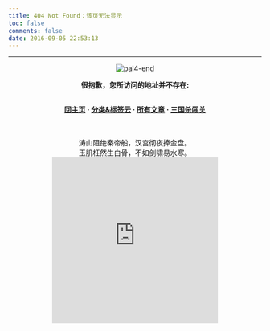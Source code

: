 ```yaml
---
title: 404 Not Found：该页无法显示
toc: false
comments: false
date: 2016-09-05 22:53:13
---
```

<style type="text/css">
	.article-header {
		padding: 0;
		padding-top: 26px;
		border-left: none;
		text-align: center;
	}
	.article-header:hover {
		border-left: none;
	}
	.article-title {
		font-size: 2.1em;
	}
	strong a {
		color: #747474;
	}
	.article-meta {
		display: none;
	}
	.share {
		display: none;
	}
	.ds-meta {
		display: none;
	}
	.player {
		margin-left: -10px;
	}
	.sign {
		text-align: right;
		font-style: italic;
	}
  	#page-visit {
		display: none;
	}
	.center {
		text-align: center;
		height: 2.5em;
		font-weight: bold;
	}
	.article-entry hr {
		margin: 0;
	}
	.pic {
		text-align: center;
		margin: 0;
	}
	.pic br {
  		display: none;
  	}
	#container .article-info-post.article-info {
  	display: none;
  	}
	#container .article .article-title {
	padding: 0;
	}
</style>

<hr>
<div class="pic"><br><img src="/images/pal4-end.png" title="pal4-end"><br></div>

<p class="center">很抱歉，您所访问的地址并不存在: </p>

<p class="center"><a href="/">回主页</a> · <a href="/categories">分类&标签云</a> · <a href="/archives">所有文章</a> · <a href="/sgs">三国杀闯关</a></p>


<div style="text-align: center"><br>涛山阻绝秦帝船，汉宫彻夜捧金盘。<br>玉肌枉然生白骨，不如剑啸易水寒。<br> <iframe frameborder="no" border="0" marginwidth="0" marginheight="0" width="330" height="330" src="https://music.163.com/outchain/player?type=0&id=41830914&auto=0&height=500"></iframe><br></div>
